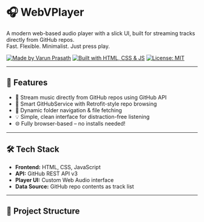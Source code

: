 # 🎧 WebVPlayer

A modern web-based audio player with a slick UI, built for streaming tracks directly from GitHub repos.  
Fast. Flexible. Minimalist. Just press play.

[![Made by Varun Prasath](https://img.shields.io/badge/Made%20by-Varun%20Prasath-blueviolet?style=flat-square)](https://varunprasath.web.app)
[![Built with HTML, CSS & JS](https://img.shields.io/badge/Built%20with-HTML%2C%20CSS%20%26%20JavaScript-orange?style=flat-square)](#)
[![License: MIT](https://img.shields.io/badge/License-MIT-lightgrey?style=flat-square)](./LICENSE)

---

## 🚀 Features

- 🎵 Stream music directly from GitHub repos using GitHub API
- 🧠 Smart GitHubService with Retrofit-style repo browsing
- 📁 Dynamic folder navigation & file fetching
- 💡 Simple, clean interface for distraction-free listening
- 🌐 Fully browser-based – no installs needed!

---

## 🛠️ Tech Stack

- **Frontend:** HTML, CSS, JavaScript
- **API:** GitHub REST API v3
- **Player UI:** Custom Web Audio interface
- **Data Source:** GitHub repo contents as track list

---

## 📂 Project Structure
